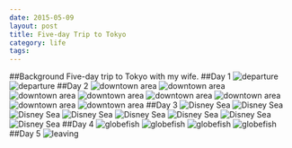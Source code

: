```yaml
---
date: 2015-05-09
layout: post
title: Five-day Trip to Tokyo
category: life
tags:
---
```


##Background
Five-day trip to Tokyo with my wife.
##Day 1
![departure](/images/travel/Tokyo2015/day1/IMG_0002.png)
![departure](/images/travel/Tokyo2015/day1/IMG_0004.png)
##Day 2
![downtown area](/images/travel/Tokyo2015/day2/IMG_0005.png)
![downtown area](/images/travel/Tokyo2015/day2/IMG_0455.png)
![downtown area](/images/travel/Tokyo2015/day2/IMG_0500.png)
![downtown area](/images/travel/Tokyo2015/day2/IMG_1639.png)
![downtown area](/images/travel/Tokyo2015/day2/IMG_1657.png)
![downtown area](/images/travel/Tokyo2015/day2/IMG_1658.png)
![downtown area](/images/travel/Tokyo2015/day2/IMG_1710.png)
![downtown area](/images/travel/Tokyo2015/day2/IMG_1713.png)
##Day 3
![Disney Sea](/images/travel/Tokyo2015/day3/IMG_0050.png)
![Disney Sea](/images/travel/Tokyo2015/day3/IMG_0186.png)
![Disney Sea](/images/travel/Tokyo2015/day3/IMG_0196.png)
![Disney Sea](/images/travel/Tokyo2015/day3/IMG_0247.png)
![Disney Sea](/images/travel/Tokyo2015/day3/IMG_0506.png)
![Disney Sea](/images/travel/Tokyo2015/day3/IMG_0511.png)
![Disney Sea](/images/travel/Tokyo2015/day3/IMG_0512.png)
![Disney Sea](/images/travel/Tokyo2015/day3/IMG_1674.png)
##Day 4
![globefish](/images/travel/Tokyo2015/day4/IMG_0530.png)
![globefish](/images/travel/Tokyo2015/day4/IMG_0532.png)
![globefish](/images/travel/Tokyo2015/day4/IMG_0537.png)
![globefish](/images/travel/Tokyo2015/day4/IMG_1680.png)
##Day 5
![leaving](/images/travel/Tokyo2015/day5/IMG_1702.png)